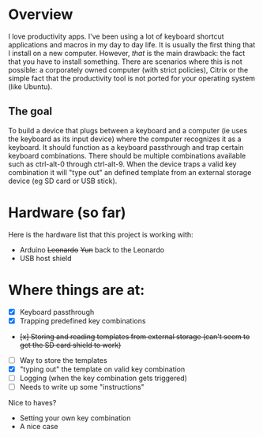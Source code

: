 # Overview

I love productivity apps. I've been using a lot of keyboard shortcut
applications and macros in my day to day life. It is usually the first thing
that I install on a new computer. However, _that_ is the main drawback: the fact
that you have to install something. There are scenarios where this is not
possible: a corporately owned computer (with strict policies), Citrix or the
simple fact that the productivity tool is not ported for your operating
system (like Ubuntu).

## The goal

To build a device that plugs between a keyboard and a computer (ie uses the
keyboard as its input device) where the computer recognizes it as a keyboard. It
should function as a keyboard passthrough and trap certain keyboard
combinations. There should be multiple combinations available such as ctrl-alt-0
through ctrl-alt-9. When the device traps a valid key combination it will "type
out" an defined template from an external storage device (eg SD card or USB
stick).

# Hardware (so far)

Here is the hardware list that this project is working with:

* Arduino ~~Leonardo~~ ~~Yun~~ back to the Leonardo
* USB host shield

# Where things are at:

* [x] Keyboard passthrough
* [x] Trapping predefined key combinations
* ~~[x] Storing and reading templates from external storage (can't seem to get the SD
  card shield to work)~~
* [ ] Way to store the templates
* [x] "typing out" the template on valid key combination
* [ ] Logging (when the key combination gets triggered)
* [ ] Needs to write up some "instructions"

Nice to haves?

* Setting your own key combination
* A nice case

